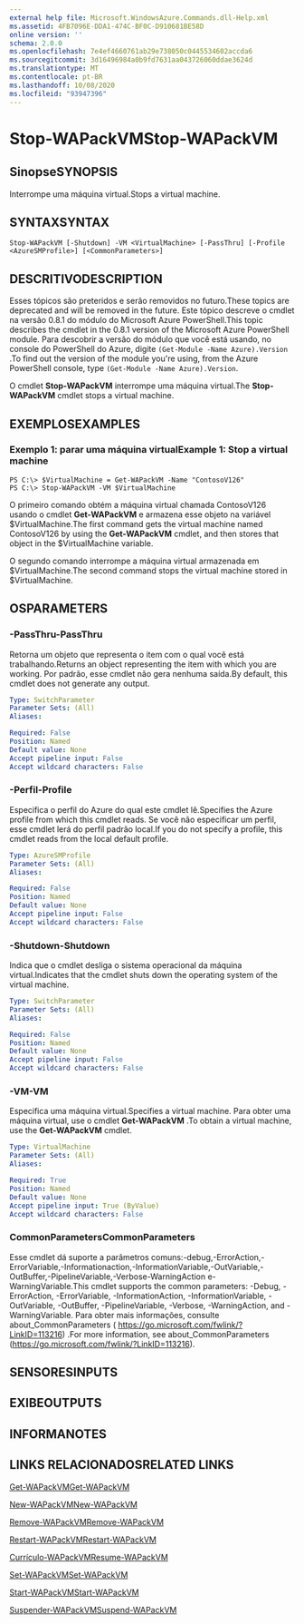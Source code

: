 ```yaml
---
external help file: Microsoft.WindowsAzure.Commands.dll-Help.xml
ms.assetid: 4FB7096E-DDA1-474C-BF0C-D910681BE58D
online version: ''
schema: 2.0.0
ms.openlocfilehash: 7e4ef4660761ab29e738050c0445534602accda6
ms.sourcegitcommit: 3d16496984a0b9fd7631aa043726060ddae3624d
ms.translationtype: MT
ms.contentlocale: pt-BR
ms.lasthandoff: 10/08/2020
ms.locfileid: "93947396"
---
```

# <span data-ttu-id="13fbf-101">Stop-WAPackVM</span><span class="sxs-lookup"><span data-stu-id="13fbf-101">Stop-WAPackVM</span></span>

## <span data-ttu-id="13fbf-102">Sinopse</span><span class="sxs-lookup"><span data-stu-id="13fbf-102">SYNOPSIS</span></span>
<span data-ttu-id="13fbf-103">Interrompe uma máquina virtual.</span><span class="sxs-lookup"><span data-stu-id="13fbf-103">Stops a virtual machine.</span></span>

## <span data-ttu-id="13fbf-104">SYNTAX</span><span class="sxs-lookup"><span data-stu-id="13fbf-104">SYNTAX</span></span>

```
Stop-WAPackVM [-Shutdown] -VM <VirtualMachine> [-PassThru] [-Profile <AzureSMProfile>] [<CommonParameters>]
```

## <span data-ttu-id="13fbf-105">DESCRITIVO</span><span class="sxs-lookup"><span data-stu-id="13fbf-105">DESCRIPTION</span></span>
<span data-ttu-id="13fbf-106">Esses tópicos são preteridos e serão removidos no futuro.</span><span class="sxs-lookup"><span data-stu-id="13fbf-106">These topics are deprecated and will be removed in the future.</span></span>
<span data-ttu-id="13fbf-107">Este tópico descreve o cmdlet na versão 0.8.1 do módulo do Microsoft Azure PowerShell.</span><span class="sxs-lookup"><span data-stu-id="13fbf-107">This topic describes the cmdlet in the 0.8.1 version of the Microsoft Azure PowerShell module.</span></span>
<span data-ttu-id="13fbf-108">Para descobrir a versão do módulo que você está usando, no console do PowerShell do Azure, digite `(Get-Module -Name Azure).Version` .</span><span class="sxs-lookup"><span data-stu-id="13fbf-108">To find out the version of the module you're using, from the Azure PowerShell console, type `(Get-Module -Name Azure).Version`.</span></span>

<span data-ttu-id="13fbf-109">O cmdlet **Stop-WAPackVM** interrompe uma máquina virtual.</span><span class="sxs-lookup"><span data-stu-id="13fbf-109">The **Stop-WAPackVM** cmdlet stops a virtual machine.</span></span>

## <span data-ttu-id="13fbf-110">EXEMPLOS</span><span class="sxs-lookup"><span data-stu-id="13fbf-110">EXAMPLES</span></span>

### <span data-ttu-id="13fbf-111">Exemplo 1: parar uma máquina virtual</span><span class="sxs-lookup"><span data-stu-id="13fbf-111">Example 1: Stop a virtual machine</span></span>
```
PS C:\> $VirtualMachine = Get-WAPackVM -Name "ContosoV126"
PS C:\> Stop-WAPackVM -VM $VirtualMachine
```

<span data-ttu-id="13fbf-112">O primeiro comando obtém a máquina virtual chamada ContosoV126 usando o cmdlet **Get-WAPackVM** e armazena esse objeto na variável $VirtualMachine.</span><span class="sxs-lookup"><span data-stu-id="13fbf-112">The first command gets the virtual machine named ContosoV126 by using the **Get-WAPackVM** cmdlet, and then stores that object in the $VirtualMachine variable.</span></span>

<span data-ttu-id="13fbf-113">O segundo comando interrompe a máquina virtual armazenada em $VirtualMachine.</span><span class="sxs-lookup"><span data-stu-id="13fbf-113">The second command stops the virtual machine stored in $VirtualMachine.</span></span>

## <span data-ttu-id="13fbf-114">OS</span><span class="sxs-lookup"><span data-stu-id="13fbf-114">PARAMETERS</span></span>

### <span data-ttu-id="13fbf-115">-PassThru</span><span class="sxs-lookup"><span data-stu-id="13fbf-115">-PassThru</span></span>
<span data-ttu-id="13fbf-116">Retorna um objeto que representa o item com o qual você está trabalhando.</span><span class="sxs-lookup"><span data-stu-id="13fbf-116">Returns an object representing the item with which you are working.</span></span>
<span data-ttu-id="13fbf-117">Por padrão, esse cmdlet não gera nenhuma saída.</span><span class="sxs-lookup"><span data-stu-id="13fbf-117">By default, this cmdlet does not generate any output.</span></span>

```yaml
Type: SwitchParameter
Parameter Sets: (All)
Aliases:

Required: False
Position: Named
Default value: None
Accept pipeline input: False
Accept wildcard characters: False
```

### <span data-ttu-id="13fbf-118">-Perfil</span><span class="sxs-lookup"><span data-stu-id="13fbf-118">-Profile</span></span>
<span data-ttu-id="13fbf-119">Especifica o perfil do Azure do qual este cmdlet lê.</span><span class="sxs-lookup"><span data-stu-id="13fbf-119">Specifies the Azure profile from which this cmdlet reads.</span></span>
<span data-ttu-id="13fbf-120">Se você não especificar um perfil, esse cmdlet lerá do perfil padrão local.</span><span class="sxs-lookup"><span data-stu-id="13fbf-120">If you do not specify a profile, this cmdlet reads from the local default profile.</span></span>

```yaml
Type: AzureSMProfile
Parameter Sets: (All)
Aliases:

Required: False
Position: Named
Default value: None
Accept pipeline input: False
Accept wildcard characters: False
```

### <span data-ttu-id="13fbf-121">-Shutdown</span><span class="sxs-lookup"><span data-stu-id="13fbf-121">-Shutdown</span></span>
<span data-ttu-id="13fbf-122">Indica que o cmdlet desliga o sistema operacional da máquina virtual.</span><span class="sxs-lookup"><span data-stu-id="13fbf-122">Indicates that the cmdlet shuts down the operating system of the virtual machine.</span></span>

```yaml
Type: SwitchParameter
Parameter Sets: (All)
Aliases:

Required: False
Position: Named
Default value: None
Accept pipeline input: False
Accept wildcard characters: False
```

### <span data-ttu-id="13fbf-123">-VM</span><span class="sxs-lookup"><span data-stu-id="13fbf-123">-VM</span></span>
<span data-ttu-id="13fbf-124">Especifica uma máquina virtual.</span><span class="sxs-lookup"><span data-stu-id="13fbf-124">Specifies a virtual machine.</span></span>
<span data-ttu-id="13fbf-125">Para obter uma máquina virtual, use o cmdlet **Get-WAPackVM** .</span><span class="sxs-lookup"><span data-stu-id="13fbf-125">To obtain a virtual machine, use the **Get-WAPackVM** cmdlet.</span></span>

```yaml
Type: VirtualMachine
Parameter Sets: (All)
Aliases:

Required: True
Position: Named
Default value: None
Accept pipeline input: True (ByValue)
Accept wildcard characters: False
```

### <span data-ttu-id="13fbf-126">CommonParameters</span><span class="sxs-lookup"><span data-stu-id="13fbf-126">CommonParameters</span></span>
<span data-ttu-id="13fbf-127">Esse cmdlet dá suporte a parâmetros comuns:-debug,-ErrorAction,-ErrorVariable,-Informationaction,-InformationVariable,-OutVariable,-OutBuffer,-PipelineVariable,-Verbose-WarningAction e-WarningVariable.</span><span class="sxs-lookup"><span data-stu-id="13fbf-127">This cmdlet supports the common parameters: -Debug, -ErrorAction, -ErrorVariable, -InformationAction, -InformationVariable, -OutVariable, -OutBuffer, -PipelineVariable, -Verbose, -WarningAction, and -WarningVariable.</span></span> <span data-ttu-id="13fbf-128">Para obter mais informações, consulte about_CommonParameters ( https://go.microsoft.com/fwlink/?LinkID=113216) .</span><span class="sxs-lookup"><span data-stu-id="13fbf-128">For more information, see about_CommonParameters (https://go.microsoft.com/fwlink/?LinkID=113216).</span></span>

## <span data-ttu-id="13fbf-129">SENSORES</span><span class="sxs-lookup"><span data-stu-id="13fbf-129">INPUTS</span></span>

## <span data-ttu-id="13fbf-130">EXIBE</span><span class="sxs-lookup"><span data-stu-id="13fbf-130">OUTPUTS</span></span>

## <span data-ttu-id="13fbf-131">INFORMA</span><span class="sxs-lookup"><span data-stu-id="13fbf-131">NOTES</span></span>

## <span data-ttu-id="13fbf-132">LINKS RELACIONADOS</span><span class="sxs-lookup"><span data-stu-id="13fbf-132">RELATED LINKS</span></span>

[<span data-ttu-id="13fbf-133">Get-WAPackVM</span><span class="sxs-lookup"><span data-stu-id="13fbf-133">Get-WAPackVM</span></span>](./Get-WAPackVM.md)

[<span data-ttu-id="13fbf-134">New-WAPackVM</span><span class="sxs-lookup"><span data-stu-id="13fbf-134">New-WAPackVM</span></span>](./New-WAPackVM.md)

[<span data-ttu-id="13fbf-135">Remove-WAPackVM</span><span class="sxs-lookup"><span data-stu-id="13fbf-135">Remove-WAPackVM</span></span>](./Remove-WAPackVM.md)

[<span data-ttu-id="13fbf-136">Restart-WAPackVM</span><span class="sxs-lookup"><span data-stu-id="13fbf-136">Restart-WAPackVM</span></span>](./Restart-WAPackVM.md)

[<span data-ttu-id="13fbf-137">Currículo-WAPackVM</span><span class="sxs-lookup"><span data-stu-id="13fbf-137">Resume-WAPackVM</span></span>](./Resume-WAPackVM.md)

[<span data-ttu-id="13fbf-138">Set-WAPackVM</span><span class="sxs-lookup"><span data-stu-id="13fbf-138">Set-WAPackVM</span></span>](./Set-WAPackVM.md)

[<span data-ttu-id="13fbf-139">Start-WAPackVM</span><span class="sxs-lookup"><span data-stu-id="13fbf-139">Start-WAPackVM</span></span>](./Start-WAPackVM.md)

[<span data-ttu-id="13fbf-140">Suspender-WAPackVM</span><span class="sxs-lookup"><span data-stu-id="13fbf-140">Suspend-WAPackVM</span></span>](./Suspend-WAPackVM.md)



